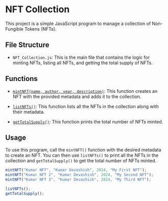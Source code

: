 # NFT Collection

This project is a simple JavaScript program to manage a collection of Non-Fungible Tokens (NFTs).

## File Structure

- `NFT_Collection.js`: This is the main file that contains the logic for minting NFTs, listing all NFTs, and getting the total supply of NFTs.

## Functions

- [`mintNFT(name, author, year, description)`](NFT_Collection.js): This function creates an NFT with the provided metadata and adds it to the collection.

- [`listNFTs()`](NFT_Collection.js): This function lists all the NFTs in the collection along with their metadata.

- [`getTotalSupply()`](NFT_Collection.js): This function prints the total number of NFTs minted.

## Usage

To use this program, call the `mintNFT()` function with the desired metadata to create an NFT. You can then use `listNFTs()` to print all the NFTs in the collection and `getTotalSupply()` to get the total number of NFTs minted.

```javascript
mintNFT("Kumar NFT", "Kumar Devashish", 2024, "My First NFT");
mintNFT("Kumar NFT 2", "Kumar Devashish", 2024, "My Second NFT");
mintNFT("Kumar NFT 3", "Kumar Devashish", 2024, "My Third NFT");

listNFTs();
getTotalSupply();